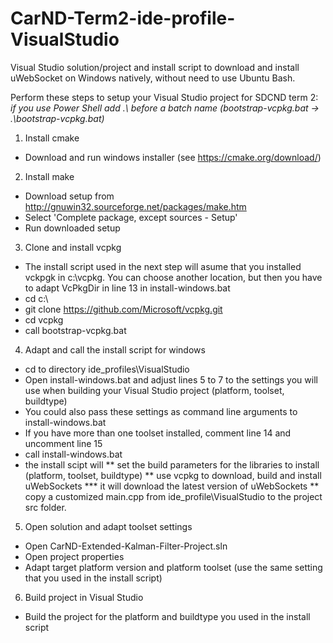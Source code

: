# CarND-Term2-ide-profile-VisualStudio
Visual Studio solution/project and install script to download and install uWebSocket on Windows natively, without need to use Ubuntu Bash.

Perform these steps to setup your Visual Studio project for SDCND term 2:\
_if you use Power Shell add .\\ before a batch name (bootstrap-vcpkg.bat -> .\\bootstrap-vcpkg.bat)_

1. Install cmake
* Download and run windows installer (see https://cmake.org/download/)

2. Install make
* Download setup from http://gnuwin32.sourceforge.net/packages/make.htm
* Select 'Complete package, except sources - Setup'
* Run downloaded setup

3. Clone and install vcpkg
* The install script used in the next step will asume that you installed vckpgk in c:\\vcpkg. You can choose another location, but then you have to adapt VcPkgDir in line 13 in install-windows.bat
* cd c:\\
* git clone https://github.com/Microsoft/vcpkg.git
* cd vcpkg
* call bootstrap-vcpkg.bat

4. Adapt and call the install script for windows
* cd to directory ide_profiles\\VisualStudio
* Open install-windows.bat and adjust lines 5 to 7 to the settings you will use when building your Visual Studio project (platform, toolset, buildtype)
* You could also pass these settings as command line arguments to install-windows.bat
* If you have more than one toolset installed, comment line 14 and uncomment line 15
* call install-windows.bat
* the install scipt will
** set the build parameters for the libraries to install (platform, toolset, buildtype)
** use vcpkg to download, build and install uWebSockets
*** it will download the latest version of uWebSockets
** copy a customized main.cpp from  ide_profile\\VisualStudio to the project src folder.

5. Open solution and adapt toolset settings
* Open CarND-Extended-Kalman-Filter-Project.sln
* Open project properties
* Adapt target platform version and platform toolset (use the same setting that you used in the install script)

6. Build project in Visual Studio
* Build the project for the platform and buildtype you used in the install script

